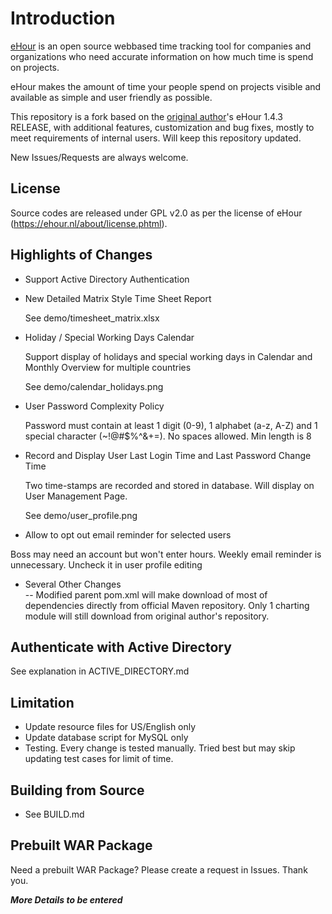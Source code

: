 Introduction
===================

[eHour](https://github.com/te-con/ehour) is an open source webbased time tracking tool for companies and organizations who need accurate information on how much time is spend on projects.

eHour makes the amount of time your people spend on projects visible and available as simple and user friendly as possible.

This repository is a fork based on the [original author](https://github.com/te-con)'s eHour 1.4.3 RELEASE, with additional features, customization and bug fixes, mostly to meet requirements of internal users. Will keep this repository updated.

New Issues/Requests are always welcome.


License
-------------

Source codes are released under GPL v2.0 as per the license of eHour (https://ehour.nl/about/license.phtml).

Highlights of Changes
-------------
 - Support Active Directory Authentication
 - New Detailed Matrix Style Time Sheet Report
 
   See demo/timesheet_matrix.xlsx
 - Holiday / Special Working Days Calendar
 
   Support display of holidays and special working days in Calendar and Monthly Overview for multiple countries
   
   See demo/calendar_holidays.png
 - User Password Complexity Policy
   
   Password must contain at least 1 digit (0-9), 1 alphabet (a-z, A-Z) and 1 special character (~!@#$%^&+=). No spaces allowed. Min length is 8
 - Record and Display User Last Login Time and Last Password Change Time
   
   Two time-stamps are recorded and stored in database. Will display on User Management Page.
   
   See demo/user_profile.png

 - Allow to opt out email reminder for selected users
  
 Boss may need an account but won't enter hours. Weekly email reminder is unnecessary. Uncheck it in user profile editing

 - Several Other Changes   
   -- Modified parent pom.xml will make download of most of dependencies directly from official Maven repository. Only 1 charting module will still download from original author's repository.



Authenticate with Active Directory
------------
See explanation in ACTIVE_DIRECTORY.md

Limitation
-------------
 - Update resource files for US/English only
 - Update database script for MySQL only
 - Testing. Every change is tested manually. Tried best but may skip updating test cases for limit of time.


Building from Source
------------
 - See BUILD.md
 

Prebuilt WAR Package
------------
Need a prebuilt WAR Package? Please create a request in Issues. Thank you.

   
***More Details to be entered***
